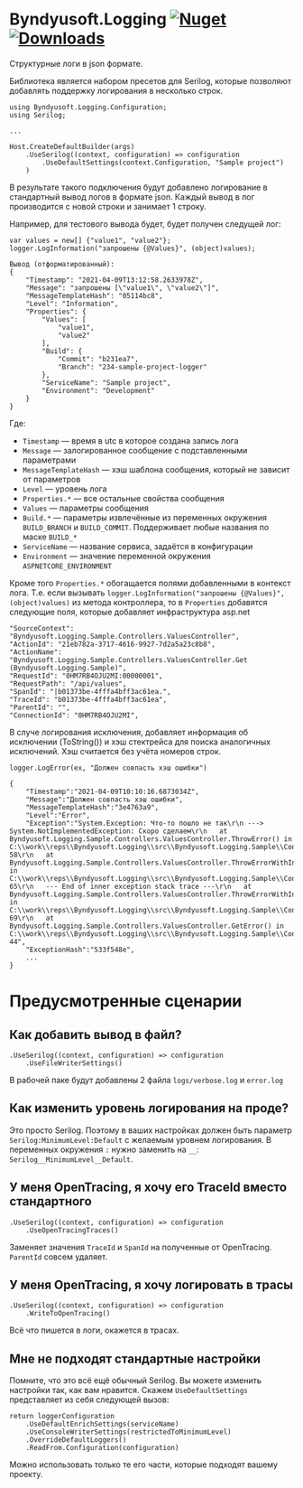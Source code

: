 # Byndyusoft.Logging [![Nuget](https://img.shields.io/nuget/v/Byndyusoft.Logging.svg?style=flat)](https://www.nuget.org/packages/Byndyusoft.Logging/) [![Downloads](https://img.shields.io/nuget/dt/Byndyusoft.Logging.svg?style=flat)](https://www.nuget.org/packages/Byndyusoft.Logging/)

Структурные логи в json формате.

Библиотека является набором пресетов для Serilog, которые позволяют добавлять поддержку логирования в несколько строк.

```
using Byndyusoft.Logging.Configuration;
using Serilog;

...

Host.CreateDefaultBuilder(args)
    .UseSerilog((context, configuration) => configuration
        .UseDefaultSettings(context.Configuration, "Sample project")
    )

```

В результате такого подключения будут добавлено логирование в стандартный вывод логов в формате json. Каждый вывод в лог производится с новой строки и занимает 1 строку.

Например, для тестового вывода будет, будет получен следущей лог:

```
var values = new[] {"value1", "value2"};
logger.LogInformation("запрошены {@Values}", (object)values);

Вывод (отформатированный):
{
	"Timestamp": "2021-04-09T13:12:58.2633978Z",
	"Message": "запрошены [\"value1\", \"value2\"]",
	"MessageTemplateHash": "05114bc8",
	"Level": "Information",
	"Properties": {
		"Values": [
			"value1",
			"value2"
		],
    	"Build": {
			"Commit": "b231ea7",
			"Branch": "234-sample-project-logger"
		},
		"ServiceName": "Sample project",
		"Environment": "Development"
	}
}
```

Где:

- `Timestamp` — время в utc в которое создана запись лога
- `Message` — залогированное сообщение с подставленными параметрами
- `MessageTemplateHash` — хэш шаблона сообщения, который не зависит от параметров
- `Level` — уровень лога
- `Properties.*` — все остальные свойства сообщения
- `Values` — параметры сообщения
- `Build.*` — параметры извлечённые из переменных окружения `BUILD_BRANCH` и `BUILD_COMMIT`. Поддерживает любые названия по маске `BUILD_*`
- `ServiceName` — название сервиса, задаётся в конфигурации
- `Environment` — значение переменной окружения `ASPNETCORE_ENVIRONMENT`

Кроме того `Properties.*` обогащается полями добавленными в контекст лога. Т.е. если вызывать `logger.LogInformation("запрошены {@Values}", (object)values)` из метода контроллера, то в `Properties` добавятся следующие поля, которые добавляет инфраструктура asp.net

```
"SourceContext": "Byndyusoft.Logging.Sample.Controllers.ValuesController",
"ActionId": "21eb782a-3717-4616-9927-7d2a5a23c8b8",
"ActionName": "Byndyusoft.Logging.Sample.Controllers.ValuesController.Get (Byndyusoft.Logging.Sample)",
"RequestId": "0HM7RB4OJU2MI:00000001",
"RequestPath": "/api/values",
"SpanId": "|b01373be-4fffa4bff3ac61ea.",
"TraceId": "b01373be-4fffa4bff3ac61ea",
"ParentId": "",
"ConnectionId": "0HM7RB4OJU2MI",
```

В случе логирования исключения, добавляет информация об исключении (ToString()) и хэш стектрейса для поиска аналогичных исключений. Хэш считается без учёта номеров строк.

```
logger.LogError(ex, "Должен совпасть хэш ошибки")

{
    "Timestamp":"2021-04-09T10:10:16.6873034Z",
    "Message":"Должен совпасть хэш ошибки",
    "MessageTemplateHash":"3e4763a9",
    "Level":"Error",
    "Exception":"System.Exception: Что-то пошло не так\r\n ---> System.NotImplementedException: Скоро сделаем\r\n   at Byndyusoft.Logging.Sample.Controllers.ValuesController.ThrowError() in C:\\work\\reps\\Byndyusoft.Logging\\src\\Byndyusoft.Logging.Sample\\Controllers\\ValuesController.cs:line 58\r\n   at Byndyusoft.Logging.Sample.Controllers.ValuesController.ThrowErrorWithInnerError() in C:\\work\\reps\\Byndyusoft.Logging\\src\\Byndyusoft.Logging.Sample\\Controllers\\ValuesController.cs:line 65\r\n   --- End of inner exception stack trace ---\r\n   at Byndyusoft.Logging.Sample.Controllers.ValuesController.ThrowErrorWithInnerError() in C:\\work\\reps\\Byndyusoft.Logging\\src\\Byndyusoft.Logging.Sample\\Controllers\\ValuesController.cs:line 69\r\n   at Byndyusoft.Logging.Sample.Controllers.ValuesController.GetError() in C:\\work\\reps\\Byndyusoft.Logging\\src\\Byndyusoft.Logging.Sample\\Controllers\\ValuesController.cs:line 44",
    "ExceptionHash":"533f548e",
    ...
}

```

# Предусмотренные сценарии

## Как добавить вывод в файл?

```
.UseSerilog((context, configuration) => configuration
    .UseFileWriterSettings()
```

В рабочей паке будут добавлены 2 файла `logs/verbose.log` и `error.log`

## Как изменить уровень логирования на проде?

Это просто Serilog. Поэтому в ваших настройках должен быть параметр `Serilog:MinimumLevel:Default` с желаемым уровнем логирования. В переменных окружения `:` нужно заменить на `__`: `Serilog__MinimumLevel__Default`.

## У меня OpenTracing, я хочу его TraceId вместо стандартного

```
.UseSerilog((context, configuration) => configuration
    .UseOpenTracingTraces()
```

Заменяет значения `TraceId` и `SpanId` на полученные от OpenTracing. `ParentId` совсем удаляет.

## У меня OpenTracing, я хочу логировать в трасы

```
.UseSerilog((context, configuration) => configuration
    .WriteToOpenTracing()
```

Всё что пишется в логи, окажется в трасах.

## Мне не подходят стандартные настройки

Помните, что это всё ещё обычный Serilog. Вы можете изменить настройки так, как вам нравится. Скажем `UseDefaultSettings` представляет из себя следующей вызов:

```
return loggerConfiguration
    .UseDefaultEnrichSettings(serviceName)
    .UseConsoleWriterSettings(restrictedToMinimumLevel)
    .OverrideDefaultLoggers()
    .ReadFrom.Configuration(configuration)
```

Можно использовать только те его части, которые подходят вашему проекту.
